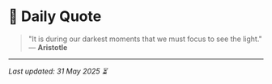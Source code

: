 # 📜 Daily Quote

> "It is during our darkest moments that we must focus to see the light."  
> — **Aristotle**

---

_Last updated: 31 May 2025 ⏳_
